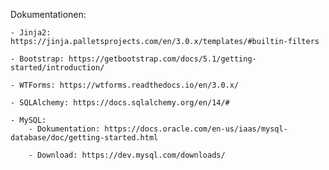 Dokumentationen:

    - Jinja2: https://jinja.palletsprojects.com/en/3.0.x/templates/#builtin-filters

    - Bootstrap: https://getbootstrap.com/docs/5.1/getting-started/introduction/

    - WTForms: https://wtforms.readthedocs.io/en/3.0.x/

    - SQLAlchemy: https://docs.sqlalchemy.org/en/14/#

    - MySQL: 
        - Dokumentation: https://docs.oracle.com/en-us/iaas/mysql-database/doc/getting-started.html

        - Download: https://dev.mysql.com/downloads/